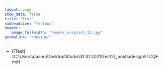 ```yaml
---
layout: page
show_meta: false
title: "Test"
subheadline: "Testowo"
header:
   image_fullwidth: "header_unsplash_12.jpg"
permalink: "/design/"
---
```

<ul>
    <li>![Test](C:\Users\daanu\Desktop\Studia\31.01.2021\Test2\_posts\design\ITCQF.md)
    </li>
</ul>